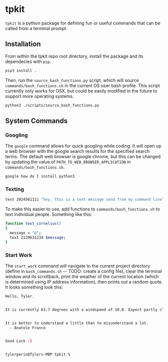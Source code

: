 # tpkit

`tpkit` is a python package for defining fun or useful commands that can be called from a terminal prompt. 

## Installation

From within the tpkit repo root directory, install the package and its dependecies with `pip`.

```bash
pip3 install .
```

Then, run the `source_bash_functions.py` script, which will source `commands/bash_functions.sh` in the current OS user bash profile. This script currently only works for OSX, but could be easily modified in the future to support more operating systems.

```bash
python3 ./scripts/source_bash_functions.py
```

## System Commands

### Googling

The `google` command allows for quick googling while coding. It will open up a web browser with the google search results for the specified search terms. The default web browser is google chrome, but this can be changed by updating the value of `PATH_TO_WEB_BROWSER_APPLICATION` in `commands/bash_functions.sh`. 

```bash
google how do I install python3
```

### Texting

```bash
text 2024561111 "hey, this is a text message send from my command line"
```

To make this easier to use, add functions to `commands/bash_functions.sh` to text individual people. Something like this:

```bash
function text_cornelius()
{
  message = "@";
  text 2129631234 $message;
}

```

### Start Work

The `start_work` command will navigate to the current project directory (define in `bash_commands.sh` -- TODO: create a config file), clear the terminal window and its scrollback, print the weather of the current location (which is determined using IP address information), then prints out a random quote. It looks something look this:

```bash
Hello, Tyler.


It is currently 63.7 degrees with a windspeed of 10.0. Expect partly cloudy skies and overcast.


It is better to understand a little than to misunderstand a lot.
  - Anatole France


Good Luck :)


tylerperin@Tylers-MBP tpkit % 
```

